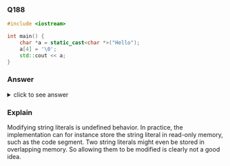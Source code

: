 ### Q188

```cpp
#include <iostream>

int main() {
    char *a = static_cast<char *>("Hello");
    a[4] = '\0';
    std::cout << a;
}
```

### Answer

<details>
    <summary>click to see answer</summary>
    The program is undefined
</details>

### Explain

Modifying string literals is undefined behavior. In practice, the implementation can for instance store the string literal in read-only memory, such as the code segment. Two string literals might even be stored in overlapping memory. So allowing them to be modified is clearly not a good idea.